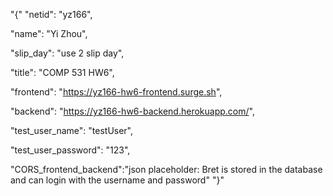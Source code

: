"{"
"netid": "yz166",

"name": "Yi Zhou",

"slip_day": "use 2 slip day",

"title": "COMP 531 HW6",

"frontend": "https://yz166-hw6-frontend.surge.sh",

"backend": "https://yz166-hw6-backend.herokuapp.com/",

"test_user_name": "testUser",

"test_user_password": "123",

"CORS_frontend_backend":"json placeholder: Bret is stored in the database and can login with the username and password"
"}"
